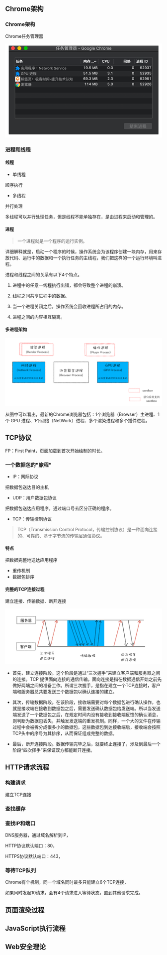 
## Chrome架构

### Chrome架构

Chrome任务管理器

![任务管理器](./img.png)

### 进程和线程

#### 线程

- 单线程

顺序执行

- 多线程

并行处理

多线程可以并行处理任务，但是线程不能单独存在，是由进程来启动和管理的。

#### 进程

> 一个进程就是一个程序的运行实例。

详细解释就是，启动一个程序的时候，操作系统会为该程序创建一块内存，用来存放代码、运行中的数据和一个执行任务的主线程，我们把这样的一个运行环境叫进程。

进程和线程之间的关系有以下4个特点。

1. 进程中的任意一线程执行出错，都会导致整个进程的崩溃。

2. 线程之间共享进程中的数据。

3. 当一个进程关闭之后，操作系统会回收进程所占用的内存。

4. 进程之间的内容相互隔离。

#### 多进程架构

![最新的Chrome进程架构图](./img_1.png)

从图中可以看出，最新的Chrome浏览器包括：1个浏览器（Browser）主进程、1个 GPU 进程、1个网络（NetWork）进程、多个渲染进程和多个插件进程。

## TCP协议

FP：First Paint，页面加载到首次开始绘制的时长。

### 一个数据包的"旅程"

- IP：网际协议

把数据包送达目的主机

- UDP：用户数据包协议

把数据包送达应用程序，通过端口号去区分正确的程序。

- TCP：传输控制协议

> TCP（Transmission Control Protocol，传输控制协议）是一种面向连接的、可靠的、基于字节流的传输层通信协议。

#### 特点

把数据完整地送达应用程序

- 重传机制
- 数据包排序

#### 完整的TCP连接过程

建立连接、传输数据、断开连接

![一个TCP连接的生命周期](img_2.png)


- 首先，建立连接阶段。这个阶段是通过“三次握手”来建立客户端和服务器之间的连接。TCP 提供面向连接的通信传输。面向连接是指在数据通信开始之前先做好两端之间的准备工作。所谓三次握手，是指在建立一个TCP连接时，客户端和服务器总共要发送三个数据包以确认连接的建立。

- 其次，传输数据阶段。在该阶段，接收端需要对每个数据包进行确认操作，也就是接收端在接收到数据包之后，需要发送确认数据包给发送端。所以当发送端发送了一个数据包之后，在规定时间内没有接收到接收端反馈的确认消息，则判断为数据包丢失，并触发发送端的重发机制。同样，一个大的文件在传输过程中会被拆分成很多小的数据包，这些数据包到达接收端后，接收端会按照TCP头中的序号为其排序，从而保证组成完整的数据。

- 最后，断开连接阶段。数据传输完毕之后，就要终止连接了，涉及到最后一个阶段“四次挥手”来保证双方都能断开连接。

## HTTP请求流程

### 构建请求

建立TCP连接

### 查找缓存

### 查找IP和端口

DNS服务器，通过域名解析到IP，

HTTP协议默认端口：80，

HTTPS协议默认端口：443，

### 等待TCP队列

Chrome有个机制，同一个域名同时最多只能建立6个TCP连接，

如果同时发起10请求，会有4个请求进入等待状态，直到其他请求完成。



## 页面渲染过程





## JavaScript执行流程






## Web安全理论







